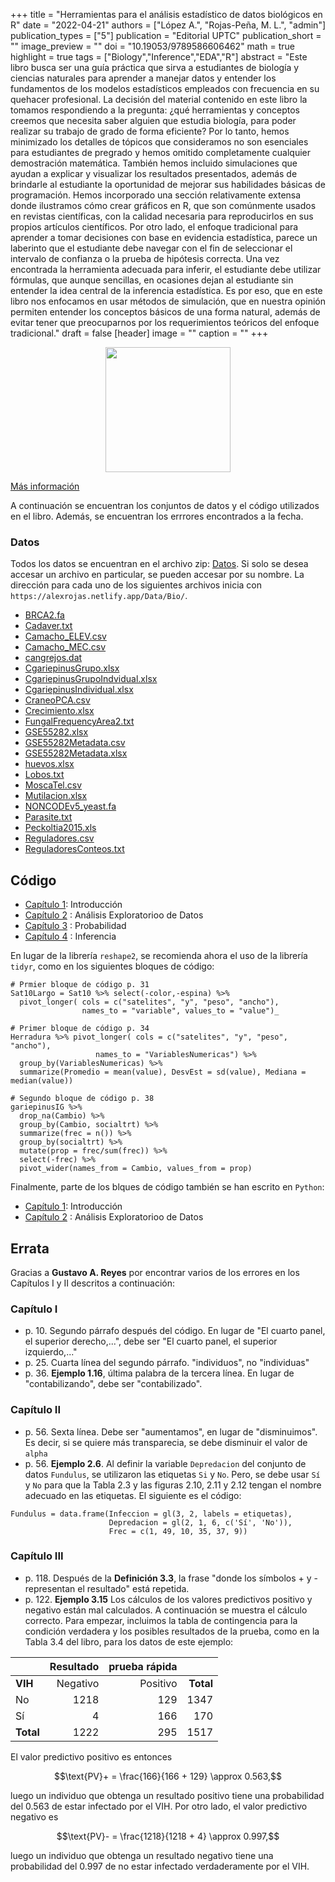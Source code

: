 +++
title = "Herramientas para el análisis estadístico de datos biológicos en R"
date = "2022-04-21"
authors = ["López A.", "Rojas-Peña, M. L.", "admin"]
publication_types = ["5"]
publication = "Editorial UPTC"
publication_short = ""
image_preview = ""
doi = "10.19053/9789586606462"
math = true
highlight = true
tags = ["Biology","Inference","EDA","R"]
abstract = "Este libro busca ser una guía práctica que sirva a estudiantes de biología y ciencias naturales para aprender a manejar datos y entender los fundamentos de los modelos estadísticos empleados con frecuencia en su quehacer profesional. La decisión del material contenido en este libro la tomamos respondiendo a la pregunta: ¿qué herramientas y conceptos creemos que necesita saber alguien que estudia biología, para poder realizar su trabajo de grado de forma eficiente? Por lo tanto, hemos minimizado los detalles de tópicos que consideramos no son esenciales para estudiantes de pregrado y hemos omitido completamente cualquier demostración matemática. También hemos incluido simulaciones que ayudan a explicar y visualizar los resultados presentados, además de brindarle al estudiante la oportunidad de mejorar sus habilidades básicas de programación. Hemos incorporado una sección relativamente extensa donde ilustramos cómo crear gráficos en R, que son comúnmente usados en revistas científicas, con la calidad necesaria para reproducirlos en sus propios artículos científicos.  Por otro lado, el enfoque tradicional para aprender a tomar decisiones con base en evidencia estadística, parece un laberinto que el estudiante debe navegar con el fin de seleccionar el intervalo de confianza o la prueba de hipótesis correcta. Una vez encontrada la herramienta adecuada para inferir, el estudiante debe utilizar fórmulas, que aunque sencillas, en ocasiones dejan al estudiante sin entender la idea central de la inferencia estadística. Es por eso, que en este libro nos enfocamos en usar métodos de simulación, que en nuestra opinión permiten entender los conceptos básicos de una forma natural, además de evitar tener que preocuparnos por los requerimientos teóricos del enfoque tradicional."
draft = false
[header]
image = ""
caption = ""
+++

<center><img src="https://simehbucket.s3.amazonaws.com/images/eb99f18bd6fd3173a377c82e120882d6-medium.jpg" width="200">
</center>

[Más información](https://editorial.uptc.edu.co/gpd-herramientas-para-el-analisis-estadistico-de-datos-biologicos-en-r-9789586606462-62f2be2f3ddd8.html)

A continuación se encuentran los conjuntos de datos y el código utilizados en el libro. Además, se encuentran los errrores encontrados a la fecha.

### Datos

Todos los datos se encuentran en el archivo zip: [Datos](https://alexrojas.netlify.app/Data/Bio/Datos.zip). Si solo se desea accesar un archivo en particular, se pueden accesar por su nombre. La dirección para cada uno de los siguientes archivos inicia con `https://alexrojas.netlify.app/Data/Bio/`.


* [BRCA2.fa](https://alexrojas.netlify.app/Data/Bio/BRCA2.fa)
* [Cadaver.txt](https://alexrojas.netlify.app/Data/Bio/Cadaver.txt)
* [Camacho_ELEV.csv](https://alexrojas.netlify.app/Data/Bio/Camacho_ELEV.csv)
* [Camacho_MEC.csv](https://alexrojas.netlify.app/Data/Bio/Camacho_MEC.csv)
* [cangrejos.dat](https://alexrojas.netlify.app/Data/Bio/cangrejos.dat)
* [CgariepinusGrupo.xlsx](https://alexrojas.netlify.app/Data/Bio/CgariepinusGrupo.xlsx)
* [CgariepinusGrupoIndvidual.xlsx](https://alexrojas.netlify.app/Data/Bio/CgariepinusGrupoIndvidual.xlsx)
* [CgariepinusIndividual.xlsx](https://alexrojas.netlify.app/Data/Bio/CgariepinusIndividual.xlsx)
* [CraneoPCA.csv](https://alexrojas.netlify.app/Data/Bio/CraneoPCA.csv)
* [Crecimiento.xlsx](https://alexrojas.netlify.app/Data/Bio/Crecimiento.xlsx)
* [FungalFrequencyArea2.txt](https://alexrojas.netlify.app/Data/Bio/FungalFrequencyArea2.txt)
* [GSE55282.xlsx](https://alexrojas.netlify.app/Data/Bio/GSE55282.xlsx)
* [GSE55282Metadata.csv](https://alexrojas.netlify.app/Data/Bio/GSE55282Metadata.csv)
* [GSE55282Metadata.xlsx](https://alexrojas.netlify.app/Data/Bio/GSE55282Metadata.xlsx)
* [huevos.xlsx](https://alexrojas.netlify.app/Data/Bio/huevos.xlsx)
* [Lobos.txt](https://alexrojas.netlify.app/Data/Bio/Lobos.txt)
* [MoscaTel.csv](https://alexrojas.netlify.app/Data/Bio/MoscaTel.csv)
* [Mutilacion.xlsx](https://alexrojas.netlify.app/Data/Bio/Mutilacion.xlsx)
* [NONCODEv5_yeast.fa](https://alexrojas.netlify.app/Data/Bio/)
* [Parasite.txt](https://alexrojas.netlify.app/Data/Bio/Parasite.txt)
* [Peckoltia2015.xls](https://alexrojas.netlify.app/Data/Bio/Peckoltia2015.xls)
* [Reguladores.csv](https://alexrojas.netlify.app/Data/Bio/Reguladores.csv)
* [ReguladoresConteos.txt](https://alexrojas.netlify.app/Data/Bio/ReguladoresConteos.txt)


## Código

* [Capítulo 1](https://alexrojas.netlify.app/code/Bio/HAEDBCap1.R): Introducción 
* [Capítulo 2](https://alexrojas.netlify.app/code/Bio/HAEDBCap2.R) : Análisis Exploratorioo de Datos
* [Capítulo 3](https://alexrojas.netlify.app/code/Bio/HAEDBCap3.R) : Probabilidad
* [Capítulo 4](https://alexrojas.netlify.app/code/Bio/HAEDBCap4.R) : Inferencia

En lugar de la librería `reshape2`, se recomienda ahora el uso de la librería `tidyr`, como en los siguientes bloques de código:

```{r}
# Prmier bloque de código p. 31
Sat10Largo = Sat10 %>% select(-color,-espina) %>%
  pivot_longer( cols = c("satelites", "y", "peso", "ancho"),
                names_to = "variable", values_to = "value")_
```


```{r}
# Primer bloque de código p. 34
Herradura %>% pivot_longer( cols = c("satelites", "y", "peso", "ancho"),
                   names_to = "VariablesNumericas") %>%
  group_by(VariablesNumericas) %>%
  summarize(Promedio = mean(value), DesvEst = sd(value), Mediana = median(value))
```

```{r}
# Segundo bloque de código p. 38
gariepinusIG %>%
  drop_na(Cambio) %>%
  group_by(Cambio, socialtrt) %>%
  summarize(frec = n()) %>%
  group_by(socialtrt) %>%
  mutate(prop = frec/sum(frec)) %>%
  select(-frec) %>%
  pivot_wider(names_from = Cambio, values_from = prop)
```

Finalmente, parte de los blques de código también se han escrito en `Python`:

* [Capítulo 1](https://alexrojas.netlify.app/code/Bio/HAEDBCap1.ipynb): Introducción 
* [Capítulo 2](https://alexrojas.netlify.app/code/Bio/HAEDBCap2.ipynb) : Análisis Exploratorioo de Datos

## Errata

Gracias a **Gustavo A. Reyes** por encontrar varios de los errores en los Capítulos I y II descritos a continuación:

### Capítulo I

* p. 10. Segundo párrafo después del código. En lugar de "El cuarto panel, el superior derecho,...", debe ser "El cuarto panel, el superior izquierdo,..."
* p. 25. Cuarta línea del segundo párrafo.  "individuos", no  "individuas"
* p. 36. **Ejemplo 1.16**, última palabra de la tercera línea. En lugar de "contabilizando", debe ser "contabilizado".

### Capítulo II

* p. 56. Sexta línea. Debe ser "aumentamos", en lugar de "disminuimos". Es decir, si se quiere más transparecia, se debe disminuir el valor de `alpha`
* p. 56. **Ejemplo 2.6**. Al definir la variable `Depredacion` del conjunto de datos `Fundulus`, se utilizaron las etiquetas `Si` y `No`. Pero, se debe usar `Sí` y `No` para que la Tabla 2.3 y las figuras 2.10, 2.11 y 2.12 tengan el nombre adecuado en las etiquetas. El siguiente es el código:
```{r}
Fundulus = data.frame(Infeccion = gl(3, 2, labels = etiquetas),
                      Depredacion = gl(2, 1, 6, c('Sí', 'No')),
                      Frec = c(1, 49, 10, 35, 37, 9))
```

### Capítulo III

* p. 118. Después de la **Definición 3.3**, la frase "donde los símbolos + y - representan el resultado" está repetida.
* p. 122. **Ejemplo 3.15** Los cálculos de los valores predictivos positivo y negativo están mal calculados. A continuación se muestra el cálculo correcto.  Para empezar, incluimos la tabla de contingencia para la condición verdadera y los posibles resultados de la prueba, como en la Tabla 3.4 del libro, para los datos de este ejemplo:


|       | **Resultado**  | **prueba rápida**  |     |
|:------|-----------:|---------:|---------:| 
| **VIH**   | Negativo   | Positivo | **Total** |
| No    | 1218       | 129      | 1347  |
| Sí    | 4          | 166      | 170   |
| **Total** | 1222       | 295      | 1517  |

El valor predictivo positivo es entonces

$$\text{PV}+ = \frac{166}{166 + 129} \approx 0.563,$$

luego un individuo que obtenga un resultado positivo tiene una probabilidad del 0.563 de estar infectado por el VIH. Por otro lado, el valor predictivo negativo es 

$$\text{PV}- = \frac{1218}{1218 + 4} \approx 0.997,$$

luego un individuo que obtenga un resultado negativo tiene una probabilidad del 0.997 de no estar infectado verdaderamente por el VIH.

